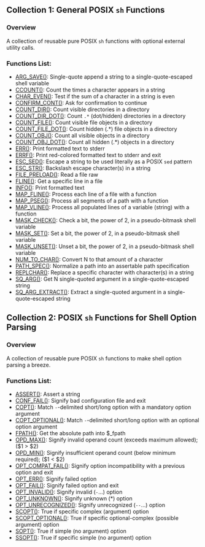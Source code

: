 ## Collection 1: General POSIX `sh` Functions

### Overview

A collection of reusable pure POSIX `sh` functions with optional external
utility calls.

### Functions List:

- [ARG_SAVE()](https://github.com/mscalindt/shell-glossary/blob/main/src/arg_save): Single-quote append a string to a single-quote-escaped shell variable
- [CCOUNT()](https://github.com/mscalindt/shell-glossary/blob/main/src/ccount): Count the times a character appears in a string
- [CHAR_EVEN()](https://github.com/mscalindt/shell-glossary/blob/main/src/char_even): Test if the sum of a character in a string is even
- [CONFIRM_CONT()](https://github.com/mscalindt/shell-glossary/blob/main/src/confirm_cont): Ask for confirmation to continue
- [COUNT_DIR()](https://github.com/mscalindt/shell-glossary/blob/main/src/count_dir): Count visible directories in a directory
- [COUNT_DIR_DOT()](https://github.com/mscalindt/shell-glossary/blob/main/src/count_dir_dot): Count `.*` (dot/hidden) directories in a directory
- [COUNT_FILE()](https://github.com/mscalindt/shell-glossary/blob/main/src/count_file): Count visible file objects in a directory
- [COUNT_FILE_DOT()](https://github.com/mscalindt/shell-glossary/blob/main/src/count_file_dot): Count hidden (.*) file objects in a directory
- [COUNT_OBJ()](https://github.com/mscalindt/shell-glossary/blob/main/src/count_obj): Count all visible objects in a directory
- [COUNT_OBJ_DOT()](https://github.com/mscalindt/shell-glossary/blob/main/src/count_obj_dot): Count all hidden (.*) objects in a directory
- [ERR()](https://github.com/mscalindt/shell-glossary/blob/main/src/err): Print formatted text to stderr
- [ERRF()](https://github.com/mscalindt/shell-glossary/blob/main/src/errF): Print red-colored formatted text to stderr and exit
- [ESC_SED()](https://github.com/mscalindt/shell-glossary/blob/main/src/esc_sed): Escape a string to be used literally as a POSIX `sed` pattern
- [ESC_STR()](https://github.com/mscalindt/shell-glossary/blob/main/src/esc_str): Backslash escape character(s) in a string
- [FILE_PRELOAD()](https://github.com/mscalindt/shell-glossary/blob/main/src/file_preload): Read a file raw
- [FLINE()](https://github.com/mscalindt/shell-glossary/blob/main/src/fline): Get a specific line in a file
- [INFO()](https://github.com/mscalindt/shell-glossary/blob/main/src/info): Print formatted text
- [MAP_FLINE()](https://github.com/mscalindt/shell-glossary/blob/main/src/map_fline): Process each line of a file with a function
- [MAP_PSEG()](https://github.com/mscalindt/shell-glossary/blob/main/src/map_pseg): Process all segments of a path with a function
- [MAP_VLINE()](https://github.com/mscalindt/shell-glossary/blob/main/src/map_vline): Process all populated lines of a variable (string) with a function
- [MASK_CHECK()](https://github.com/mscalindt/shell-glossary/blob/main/src/mask_check): Check a bit, the power of 2, in a pseudo-bitmask shell variable
- [MASK_SET()](https://github.com/mscalindt/shell-glossary/blob/main/src/mask_set): Set a bit, the power of 2, in a pseudo-bitmask shell variable
- [MASK_UNSET()](https://github.com/mscalindt/shell-glossary/blob/main/src/mask_unset): Unset a bit, the power of 2, in a pseudo-bitmask shell variable
- [NUM_TO_CHAR()](https://github.com/mscalindt/shell-glossary/blob/main/src/num_to_char): Convert N to that amount of a character
- [PATH_SPEC()](https://github.com/mscalindt/shell-glossary/blob/main/src/path_spec): Normalize a path into an assertable path specification
- [REPLCHAR()](https://github.com/mscalindt/shell-glossary/blob/main/src/replchar): Replace a specific character with character(s) in a string
- [SQ_ARG()](https://github.com/mscalindt/shell-glossary/blob/main/src/sq_arg): Get N single-quoted argument in a single-quote-escaped string
- [SQ_ARG_EXTRACT()](https://github.com/mscalindt/shell-glossary/blob/main/src/sq_arg_extract): Extract a single-quoted argument in a single-quote-escaped string

## Collection 2: POSIX `sh` Functions for Shell Option Parsing

### Overview

A collection of reusable pure POSIX `sh` functions to make shell option parsing
a breeze.

### Functions List:

- [ASSERT()](https://github.com/mscalindt/shell-glossary/blob/main/src/assert): Assert a string
- [CONF_FAIL()](https://github.com/mscalindt/shell-glossary/blob/main/src/conf_fail): Signify bad configuration file and exit
- [COPT()](https://github.com/mscalindt/shell-glossary/blob/main/src/copt): Match `-`-delimited short/long option with a mandatory option argument
- [COPT_OPTIONAL()](https://github.com/mscalindt/shell-glossary/blob/main/src/copt_optional): Match `-`-delimited short/long option with an optional option argument
- [FPATH()](https://github.com/mscalindt/shell-glossary/blob/main/src/fpath): Get the absolute path into $_fpath
- [OPD_MAX()](https://github.com/mscalindt/shell-glossary/blob/main/src/opd_max): Signify invalid operand count (exceeds maximum allowed); ($1 > $2)
- [OPD_MIN()](https://github.com/mscalindt/shell-glossary/blob/main/src/opd_min): Signify insufficient operand count (below minimum required); ($1 < $2)
- [OPT_COMPAT_FAIL()](https://github.com/mscalindt/shell-glossary/blob/main/src/opt_compat_fail): Signify option incompatibility with a previous option and exit
- [OPT_ERR()](https://github.com/mscalindt/shell-glossary/blob/main/src/opt_err): Signify failed option
- [OPT_FAIL()](https://github.com/mscalindt/shell-glossary/blob/main/src/opt_fail): Signify failed option and exit
- [OPT_INVALID()](https://github.com/mscalindt/shell-glossary/blob/main/src/opt_invalid): Signify invalid (`-`...) option
- [OPT_UNKNOWN()](https://github.com/mscalindt/shell-glossary/blob/main/src/opt_unknown): Signify unknown (*) option
- [OPT_UNRECOGNIZED()](https://github.com/mscalindt/shell-glossary/blob/main/src/opt_unrecognized): Signify unrecognized (`--`...) option
- [SCOPT()](https://github.com/mscalindt/shell-glossary/blob/main/src/scopt): True if specific complex (argument) option
- [SCOPT_OPTIONAL()](https://github.com/mscalindt/shell-glossary/blob/main/src/scopt_optional): True if specific optional-complex (possible argument) option
- [SOPT()](https://github.com/mscalindt/shell-glossary/blob/main/src/sopt): True if simple (no argument) option
- [SSOPT()](https://github.com/mscalindt/shell-glossary/blob/main/src/ssopt): True if specific simple (no argument) option
